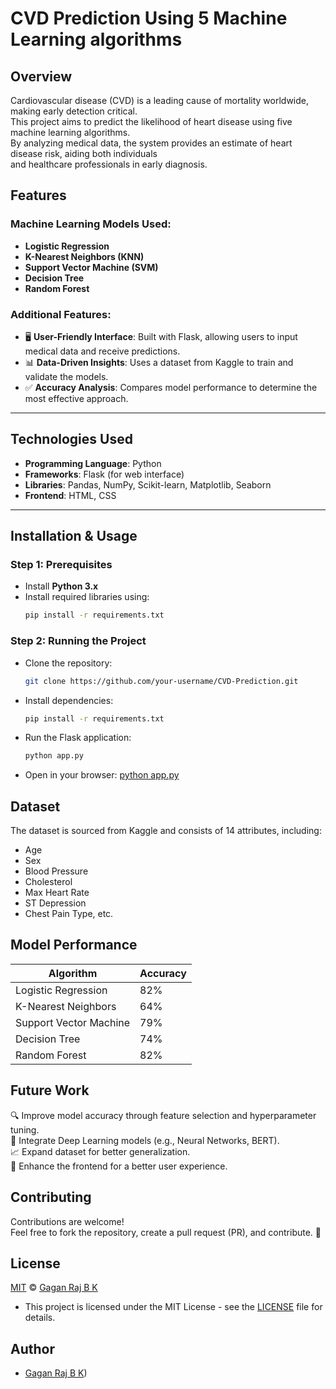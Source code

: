 # CVD Prediction Using 5 Machine Learning algorithms

## Overview
Cardiovascular disease (CVD) is a leading cause of mortality worldwide, making early detection critical.  
This project aims to predict the likelihood of heart disease using five machine learning algorithms.  
By analyzing medical data, the system provides an estimate of heart disease risk, aiding both individuals  
and healthcare professionals in early diagnosis.

## Features

### **Machine Learning Models Used:**
- **Logistic Regression**
- **K-Nearest Neighbors (KNN)**
- **Support Vector Machine (SVM)**
- **Decision Tree**
- **Random Forest**

### **Additional Features:**
- 🖥 **User-Friendly Interface**: Built with Flask, allowing users to input medical data and receive predictions.  
- 📊 **Data-Driven Insights**: Uses a dataset from Kaggle to train and validate the models.  
- ✅ **Accuracy Analysis**: Compares model performance to determine the most effective approach.  

---

## **Technologies Used**
- **Programming Language**: Python  
- **Frameworks**: Flask (for web interface)  
- **Libraries**: Pandas, NumPy, Scikit-learn, Matplotlib, Seaborn  
- **Frontend**: HTML, CSS  

---

## **Installation & Usage**

### **Step 1: Prerequisites**
- Install **Python 3.x**
- Install required libraries using:
  ```sh
  pip install -r requirements.txt

### **Step 2: Running the Project**

- Clone the repository:
  ```sh
  git clone https://github.com/your-username/CVD-Prediction.git
  ```
- Install dependencies:
  ```sh
  pip install -r requirements.txt
  ```
- Run the Flask application:
  ```sh
  python app.py
  ```
- Open in your browser:
 [ python app.py](http://127.0.0.1:5000/)
  

## Dataset

The dataset is sourced from Kaggle and consists of 14 attributes, including:

- Age  
- Sex  
- Blood Pressure  
- Cholesterol  
- Max Heart Rate  
- ST Depression  
- Chest Pain Type, etc.  

## Model Performance

| Algorithm               | Accuracy |
|-------------------------|----------|
| Logistic Regression     | 82%      |
| K-Nearest Neighbors    | 64%      |
| Support Vector Machine | 79%      |
| Decision Tree          | 74%      |
| Random Forest         | 82%      |

## Future Work

🔍 Improve model accuracy through feature selection and hyperparameter tuning.  
🤖 Integrate Deep Learning models (e.g., Neural Networks, BERT).  
📈 Expand dataset for better generalization.  
🎨 Enhance the frontend for a better user experience.  

## Contributing

Contributions are welcome!  
Feel free to fork the repository, create a pull request (PR), and contribute. 🚀  


##  License

[MIT](https://choosealicense.com/licenses/mit/) © [Gagan Raj B K](https://github.com/AdityaSuresh013)
- This project is licensed under the MIT License - see the [LICENSE](LICENSE) file for details.

## Author

- [Gagan Raj B K](https://github.com/GaganRajBK))
